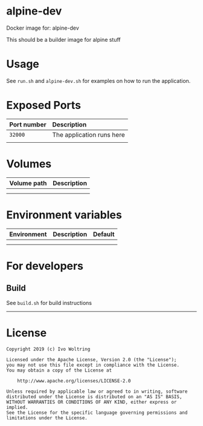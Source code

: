 # alpine-dev

Docker image for: alpine-dev

This should be a builder image for alpine stuff

# Usage

See `run.sh` and `alpine-dev.sh` for examples on how to run the application.

# Exposed Ports

| Port number| Description                                                       |
| :----------| :-----------------------------------------------------------------|
| `32000`    | The application runs here                                         |
|            | |

# Volumes

| Volume path          | Description                                             |
| :--------------------| :-------------------------------------------------------|
| | |
| | |

# Environment variables

| Environment | Description                                        |  Default   |
| :-----------| :--------------------------------------------------|:-----------|
| | | |
| | | |

# For developers

## Build

See `build.sh` for build instructions

---
# License

    Copyright 2019 (c) Ivo Woltring

    Licensed under the Apache License, Version 2.0 (the "License");
    you may not use this file except in compliance with the License.
    You may obtain a copy of the License at

        http://www.apache.org/licenses/LICENSE-2.0

    Unless required by applicable law or agreed to in writing, software
    distributed under the License is distributed on an "AS IS" BASIS,
    WITHOUT WARRANTIES OR CONDITIONS OF ANY KIND, either express or implied.
    See the License for the specific language governing permissions and
    limitations under the License.

